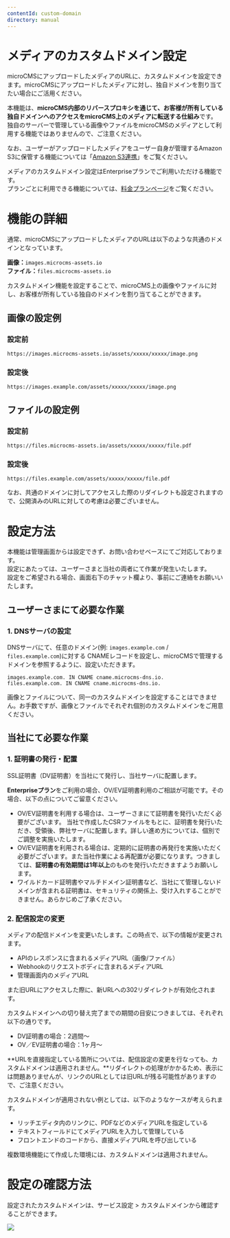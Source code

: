 ```yaml
---
contentId: custom-domain
directory: manual
---
```


# メディアのカスタムドメイン設定

microCMSにアップロードしたメディアのURLに、カスタムドメインを設定できます。microCMSにアップロードしたメディアに対し、独自ドメインを割り当てたい場合にご活用ください。

本機能は、**microCMS内部のリバースプロキシを通じて、お客様が所有している独自ドメインへのアクセスをmicroCMS上のメディアに転送する仕組み**です。  
独自のサーバーで管理している画像やファイルをmicroCMSのメディアとして利用する機能ではありませんので、ご注意ください。  
  
なお、ユーザーがアップロードしたメディアをユーザー自身が管理するAmazon S3に保管する機能については「[Amazon S3連携](/manual/amazon-s3-integration)」をご覧ください。

メディアのカスタムドメイン設定はEnterpriseプランでご利用いただける機能です。  
プランごとに利用できる機能については、[料金プランページ](https://microcms.io/pricing)をご覧ください。

機能の詳細
=====

通常、microCMSにアップロードしたメディアのURLは以下のような共通のドメインとなっています。  
  
**画像：**`images.microcms-assets.io`  
**ファイル：**`files.microcms-assets.io`  
  
カスタムドメイン機能を設定することで、microCMS上の画像やファイルに対し、お客様が所有している独自のドメインを割り当てることができます。

###   

画像の設定例
------

### 設定前

`https://images.microcms-assets.io/assets/xxxxx/xxxxx/image.png`  

### 設定後

`https://images.example.com/assets/xxxxx/xxxxx/image.png`  

ファイルの設定例
--------

### 設定前

`https://files.microcms-assets.io/assets/xxxxx/xxxxx/file.pdf`  

### 設定後

`https://files.example.com/assets/xxxxx/xxxxx/file.pdf`  
  
なお、共通のドメインに対してアクセスした際のリダイレクトも設定されますので、公開済みのURLに対しての考慮は必要ございません。

設定方法
====

本機能は管理画面からは設定できず、お問い合わせベースにてご対応しております。  
設定にあたっては、ユーザーさまと当社の両者にて作業が発生いたします。  
設定をご希望される場合、画面右下のチャット欄より、事前にご連絡をお願いいたします。

ユーザーさまにて必要な作業
-------------

### 1\. DNSサーバの設定

DNSサーバにて、任意のドメイン(例: `images.example.com` / `files.example.com`)に対する CNAMEレコードを設定し、microCMSで管理するドメインを参照するように、設定いただきます。

    images.example.com. IN CNAME cname.microcms-dns.io.
    files.example.com. IN CNAME cname.microcms-dns.io.

画像とファイルについて、同一のカスタムドメインを設定することはできません。お手数ですが、画像とファイルでそれぞれ個別のカスタムドメインをご用意ください。

当社にて必要な作業
---------

### 1\. 証明書の発行・配置

SSL証明書（DV証明書）を当社にて発行し、当社サーバに配置します。

**Enterpriseプラン**をご利用の場合、OV/EV証明書利用のご相談が可能です。その場合、以下の点についてご留意ください。

*   OV/EV証明書を利用する場合は、ユーザーさまにて証明書を発行いただく必要がございます。 当社で作成したCSRファイルをもとに、証明書を発行いただき、受領後、弊社サーバに配置します。詳しい進め方については、個別でご調整を実施いたします。
*   OV/EV証明書を利用される場合は、定期的に証明書の再発行を実施いただく必要がございます。また当社作業による再配置が必要になります。つきましては、**証明書の有効期間は1年以上**のものを発行いただきますようお願いします。
*   ワイルドカード証明書やマルチドメイン証明書など、当社にて管理しないドメインが含まれる証明書は、セキュリティの関係上、受け入れすることができません。あらかじめご了承ください。

### 2\. 配信設定の変更

メディアの配信ドメインを変更いたします。この時点で、以下の情報が変更されます。

*   APIのレスポンスに含まれるメディアURL（画像/ファイル）
*   Webhookのリクエストボディに含まれるメディアURL
*   管理画面内のメディアURL

また旧URLにアクセスした際に、新URLへの302リダイレクトが有効化されます。

カスタムドメインへの切り替え完了までの期間の目安につきましては、それぞれ以下の通りです。

*   DV証明書の場合：2週間〜
*   OV／EV証明書の場合：1ヶ月〜

**URLを直接指定している箇所については、配信設定の変更を行なっても、カスタムドメインは適用されません。**リダイレクトの処理がかかるため、表示には問題ありませんが、リンクのURLとしては旧URLが残る可能性がありますので、ご注意ください。

  
カスタムドメインが適用されない例としては、以下のようなケースが考えられます。

*   リッチエディタ内のリンクに、PDFなどのメディアURLを指定している
*   テキストフィールドにてメディアURLを入力して管理している
*   フロントエンドのコードから、直接メディアURLを呼び出している

複数環境機能にて作成した環境には、カスタムドメインは適用されません。

設定の確認方法
=======

設定されたカスタムドメインは、サービス設定 > カスタムドメインから確認することができます。  
  
![](https://images.microcms-assets.io/assets/d6af1616730544a596d299c20834f460/18ad572f07b64b5cb51a368dc02c4019/%E3%82%B9%E3%82%AF%E3%83%AA%E3%83%BC%E3%83%B3%E3%82%B7%E3%83%A7%E3%83%83%E3%83%88%202023-03-08%2017.48.26.png)